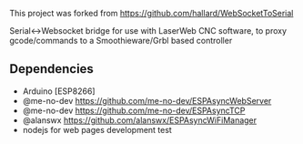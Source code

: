 This project was forked from https://github.com/hallard/WebSocketToSerial 


Serial<->Websocket bridge for use with LaserWeb CNC software, to proxy gcode/commands to a Smoothieware/Grbl based controller

Dependencies
------------
- Arduino [ESP8266]
- @me-no-dev https://github.com/me-no-dev/ESPAsyncWebServer
- @me-no-dev https://github.com/me-no-dev/ESPAsyncTCP 
- @alanswx https://github.com/alanswx/ESPAsyncWiFiManager
- nodejs for web pages development test 
